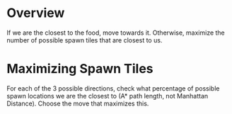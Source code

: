 # Overview

If we are the closest to the food, move
towards it. Otherwise, maximize the number
of possible spawn tiles that are closest to
us.

# Maximizing Spawn Tiles
For each of the 3 possible directions, check
what percentage of possible spawn locations
we are the closest to (A* path length, not 
Manhattan Distance). Choose the move that maximizes this.